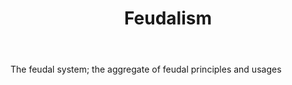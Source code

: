 ---
title: Feudalism
letter: F
permalink: "/definitions/bld-feudalism.html"
body: The feudal system; the aggregate of feudal principles and usages
published_at: '2018-07-07'
source: Black's Law Dictionary 2nd Ed (1910)
layout: post
---